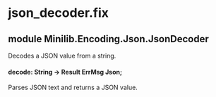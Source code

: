 # json_decoder.fix

## module Minilib.Encoding.Json.JsonDecoder

Decodes a JSON value from a string.

#### decode: String -> Result ErrMsg Json;

Parses JSON text and returns a JSON value.

